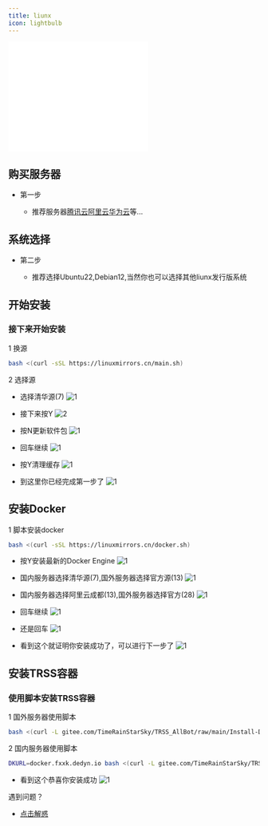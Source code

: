 ```yaml
---
title: liunx
icon: lightbulb
---
```


<iframe frameborder="no" border="0" marginwidth="0" marginheight="0" width=280 height=220 src="//music.163.com/outchain/player?type=0&id=2942403976&auto=1&height=430">
</iframe>

## 购买服务器

- 第一步

  - 推荐服务器[腾讯云](https://cloud.tencent.com)[阿里云](https://www.aliyun.com)[华为云](https://activity.huaweicloud.com)等...

## 系统选择

- 第二步

  - 推荐选择Ubuntu22,Debian‌12,当然你也可以选择其他liunx发行版系统
  
## 开始安装

### 接下来开始安装

1 换源
```bash
bash <(curl -sSL https://linuxmirrors.cn/main.sh)
```

2 选择源

- 选择清华源(7)
![1](https://img.vinua.cn/images/IWuJw.jpg)

- 接下来按Y
![2](https://img.vinua.cn/images/IWJM2.jpg)

- 按N更新软件包
![1](https://img.vinua.cn/images/IWZpA.jpg)

- 回车继续
![1](https://img.vinua.cn/images/IWg0R.jpg)

- 按Y清理缓存
![1](https://img.vinua.cn/images/IWhBW.jpg)

- 到这里你已经完成第一步了
![1](https://img.vinua.cn/images/IWsLQ.jpg)

## 安装Docker

1 脚本安装docker

```bash
bash <(curl -sSL https://linuxmirrors.cn/docker.sh)
```
- 按Y安装最新的Docker Engine
![1](https://img.vinua.cn/images/IWnB7.jpg)

- 国内服务器选择清华源(7),国外服务器选择官方源(13)
![1](https://img.vinua.cn/images/IWCLD.jpg)

- 国内服务器选择阿里云成都(13),国外服务器选择官方(28)
![1](https://img.vinua.cn/images/IWYxU.jpg)

- 回车继续
![1](https://img.vinua.cn/images/IWdGL.jpg)

- 还是回车
![1](https://img.vinua.cn/images/IWk4l.jpg)

- 看到这个就证明你安装成功了，可以进行下一步了
![1](https://img.vinua.cn/images/IW8zi.jpg)

## 安装TRSS容器

### 使用脚本安装TRSS容器

1 国外服务器使用脚本
```bash
bash <(curl -L gitee.com/TimeRainStarSky/TRSS_AllBot/raw/main/Install-Docker.sh)
```

2 国内服务器使用脚本
```bash
DKURL=docker.fxxk.dedyn.io bash <(curl -L gitee.com/TimeRainStarSky/TRSS_AllBot/raw/main/Install-Docker.sh)
```
- 看到这个恭喜你安装成功
![1](https://img.vinua.cn/images/IWoZ1.jpg)


遇到问题？
- [点击解惑](..//wt/README.md)




